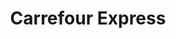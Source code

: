 ---
title: "Carrefour Express"
url: /paris/carrefour-express-rue-saint-louis-en-lile/
shop: commodité
---